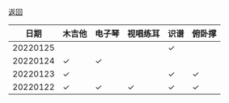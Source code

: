 [返回](./)


|日期|木吉他|电子琴|视唱练耳|识谱|俯卧撑|
|---|---|---|---|---|---|
|20220125| | | |✓| |
|20220124|✓|✓| | | |
|20220123|✓| | |✓|✓|
|20220122|✓|✓|✓|✓|✓|
